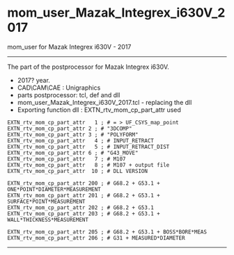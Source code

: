 # mom_user_Mazak_Integrex_i630V_2017
 mom_user for Mazak Integrex i630V - 2017

____

The part of the postprocessor for Mazak Integrex i630V.
- 2017? year.
- CAD\CAM\CAE : Unigraphics
- parts postprocessor: tcl, def and dll
- mom_user_Mazak_Integrex_i630V_2017.tcl - replacing the dll
- Exporting function dll : EXTN_rtv_mom_cp_part_attr
used
```
EXTN_rtv_mom_cp_part_attr   1 ; # = > UF_CSYS_map_point
EXTN_rtv_mom_cp_part_attr 2 ; # "3DCOMP"
EXTN_rtv_mom_cp_part_attr 3 ; # "POLYFORM"
EXTN_rtv_mom_cp_part_attr   4 ; # INPUT_RETRACT
EXTN_rtv_mom_cp_part_attr   5 ; # INPUT_RETRACT_DIST
EXTN_rtv_mom_cp_part_attr 6 ; # "G43_MOVE"
EXTN_rtv_mom_cp_part_attr   7 ; # M107
EXTN_rtv_mom_cp_part_attr   8 ; # M107 + output file
EXTN_rtv_mom_cp_part_attr  10 ; # DLL VERSION

EXTN_rtv_mom_cp_part_attr 200 ; # G68.2 + G53.1 + ONE*POINT*DIAMETER*MEASUREMENT
EXTN_rtv_mom_cp_part_attr 201 ; # G68.2 + G53.1 + SURFACE*POINT*MEASUREMENT
EXTN_rtv_mom_cp_part_attr 202 ; # G68.2 + G53.1
EXTN_rtv_mom_cp_part_attr 203 ; # G68.2 + G53.1 + WALL*THICKNESS*MEASUREMENT

EXTN_rtv_mom_cp_part_attr 205 ; # G68.2 + G53.1 + BOSS*BORE*MEAS
EXTN_rtv_mom_cp_part_attr 206 ; # G31 + MEASURED*DIAMETER

```
____


